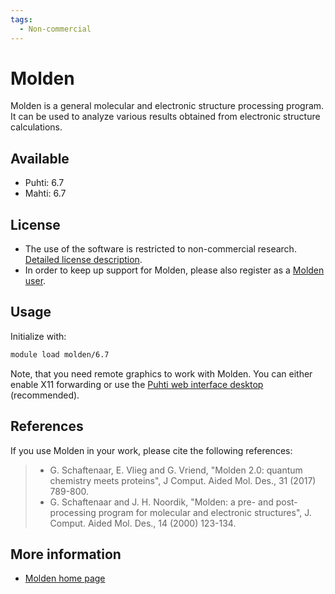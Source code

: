 ```yaml
---
tags:
  - Non-commercial
---
```


# Molden

Molden is a general molecular and electronic structure processing program. It can be used to analyze various results obtained from electronic structure calculations.

## Available

- Puhti: 6.7
- Mahti: 6.7

## License

- The use of the software is restricted to non-commercial research. [Detailed license description](https://www.theochem.ru.nl/molden/CopyRight.html).
- In order to keep up support for Molden, please also register as a [Molden user](https://www.theochem.ru.nl/molden/form.html).

## Usage

Initialize with:

```bash
module load molden/6.7
```

Note, that you need remote graphics to work with Molden. You can either enable X11 forwarding or use the [Puhti web interface desktop](../computing/webinterface/desktop.md) (recommended).

## References

If you use Molden in your work, please cite the following references:

> * G. Schaftenaar, E. Vlieg and G. Vriend, "Molden 2.0: quantum chemistry meets proteins", J Comput. Aided Mol. Des., 31 (2017) 789-800.
> * G. Schaftenaar and J. H. Noordik, "Molden: a pre- and post-processing program for molecular and electronic structures", J. Comput. Aided Mol. Des., 14 (2000) 123-134.

## More information

- [Molden home page](https://www.theochem.ru.nl/molden/)
